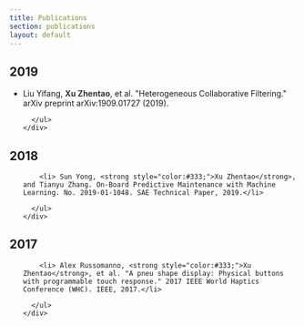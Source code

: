 ```yaml
---
title: Publications
section: publications
layout: default
---
```


<div class="hfeed">

  <div class="hentry post project-batch-title">
    <h2>2019</h2>
  </div>

  <div class="hentry post">
    <div class="entry-summary">
      <ul class="project-list">
        <li>Liu Yifang, <strong style="color:#333;">Xu Zhentao</strong>, et al. "Heterogeneous Collaborative Filtering." arXiv preprint arXiv:1909.01727 (2019).</li>
        
      </ul>
    </div>
  </div>



  <div class="hentry post project-batch-title">
    <h2>2018</h2>
  </div>

  <div class="hentry post">
    <div class="entry-summary">
      <ul class="project-list">
       
        <li> Sun Yong, <strong style="color:#333;">Xu Zhentao</strong>, and Tianyu Zhang. On-Board Predictive Maintenance with Machine Learning. No. 2019-01-1048. SAE Technical Paper, 2019.</li>
        
      </ul>
    </div>
  </div>




  <div class="hentry post project-batch-title">
    <h2>2017</h2>
  </div>

  <div class="hentry post">
    <div class="entry-summary">
      <ul class="project-list">
       
        <li> Alex Russomanno, <strong style="color:#333;">Xu Zhentao</strong>, et al. "A pneu shape display: Physical buttons with programmable touch response." 2017 IEEE World Haptics Conference (WHC). IEEE, 2017.</li>
        
      </ul>
    </div>
  </div>


</div>

